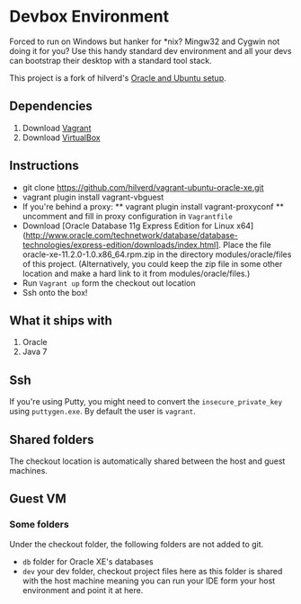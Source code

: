 # Devbox Environment

Forced to run on Windows but hanker for *nix? Mingw32 and Cygwin not doing it for you? Use this handy standard dev environment and all your devs can bootstrap their desktop with a standard tool stack.

This project is a fork of hilverd's [Oracle and Ubuntu setup](https://github.com/hilverd/vagrant-ubuntu-oracle-xe).

## Dependencies

1. Download [Vagrant](http://www.vagrantup.com/)
1. Download [VirtualBox](https://www.virtualbox.org/wiki/Downloads)

## Instructions

* git clone https://github.com/hilverd/vagrant-ubuntu-oracle-xe.git
* vagrant plugin install vagrant-vbguest
* If you're behind a proxy:
** vagrant plugin install vagrant-proxyconf
** uncomment and fill in proxy configuration in `Vagrantfile`
* Download [Oracle Database 11g Express Edition for Linux x64](http://www.oracle.com/technetwork/database/database-technologies/express-edition/downloads/index.html]. Place the file oracle-xe-11.2.0-1.0.x86_64.rpm.zip in the directory modules/oracle/files of this project. (Alternatively, you could keep the zip file in some other location and make a hard link to it from modules/oracle/files.)
* Run `Vagrant up` form the checkout out location
* Ssh onto the box!

## What it ships with

1. Oracle
1. Java 7

## Ssh 

If you're using Putty, you might need to convert the `insecure_private_key` using `puttygen.exe`. By default the user is `vagrant`.

## Shared folders

The checkout location is automatically shared between the host and guest machines.


## Guest VM

### Some folders

Under the checkout folder, the following folders are not added to git.

 * `db` folder for Oracle XE's databases
 * `dev` your dev folder, checkout project files here as this folder is shared with the host machine meaning you can run your IDE form your host environment and point it at here.
